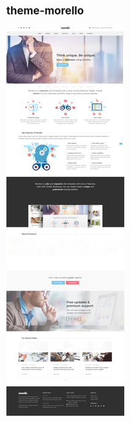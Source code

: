 # theme-morello
![Alt text](https://github.com/aang-naja/theme-morello/blob/master/screenshot.png "Optional Title")
